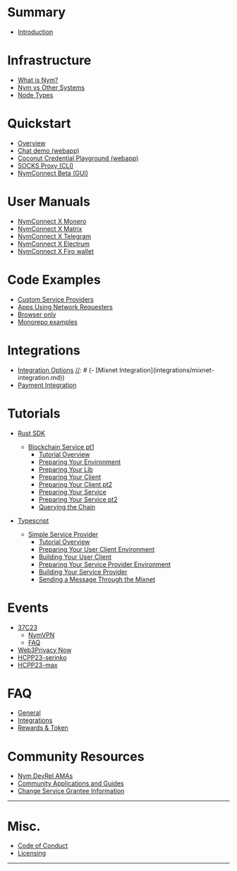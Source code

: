 # Summary

- [Introduction](introduction.md)

# Infrastructure

- [What is Nym?](infrastructure/nym.md)
- [Nym vs Other Systems](infrastructure/nym-vs-others.md)
- [Node Types](infrastructure/node-types.md)

# Quickstart

- [Overview](quickstart/overview.md)
- [Chat demo (webapp)](quickstart/chat-demo.md)
- [Coconut Credential Playground (webapp)](quickstart/cred-playground.md)
- [SOCKS Proxy (CLI)](quickstart/socks-proxy.md)
- [NymConnect Beta (GUI)](quickstart/nymconnect-gui.md)

# User Manuals

- [NymConnect X Monero](tutorials/monero.md)
- [NymConnect X Matrix](tutorials/matrix.md)
- [NymConnect X Telegram](tutorials/telegram.md)
- [NymConnect X Electrum](tutorials/electrum.md)
- [NymConnect X Firo wallet](tutorials/firo.md)

# Code Examples 

- [Custom Service Providers](examples/custom-services.md)
- [Apps Using Network Requesters](examples/using-nrs.md)
- [Browser only](examples/browser-only.md)
- [Monorepo examples](examples/monorepo-examples.md)

# Integrations

- [Integration Options](integrations/integration-options.md)
[//]: # (- [Mixnet Integration]&#40;integrations/mixnet-integration.md&#41;)
- [Payment Integration](integrations/payment-integration.md)

# Tutorials

- [Rust SDK](tutorials/rust-sdk.md)
	- [Blockchain Service pt1](tutorials/cosmos-service/intro.md)
		- [Tutorial Overview](tutorials/cosmos-service/overview.md)
		- [Preparing Your Environment](tutorials/cosmos-service/preparing-env.md)
		- [Preparing Your Lib](tutorials/cosmos-service/lib.md)
		- [Preparing Your Client](tutorials/cosmos-service/client.md)
		- [Preparing Your Client pt2](tutorials/cosmos-service/client-src.md)
		- [Preparing Your Service](tutorials/cosmos-service/service.md)
		- [Preparing Your Service pt2](tutorials/cosmos-service/service-src.md)
		- [Querying the Chain](tutorials/cosmos-service/querying.md)
   
- [Typescript](tutorials/typescript.md)
    - [Simple Service Provider](tutorials/simple-service-provider/simple-service-provider.md) 
      	- [Tutorial Overview](tutorials/simple-service-provider/overview.md)
      	- [Preparing Your User Client Environment](tutorials/simple-service-provider/preparating-env.md)
      	- [Building Your User Client](tutorials/simple-service-provider/user-client.md)
      	- [Preparing Your Service Provider Environment](tutorials/simple-service-provider/preparating-env2.md)
      	- [Building Your Service Provider](tutorials/simple-service-provider/service-provider.md)
      	- [Sending a Message Through the Mixnet](tutorials/simple-service-provider/sending-message.md)

[//]: # (TODO make generic )
[//]: # (# Shipyard Builders Hackathon 2023 )
[//]: # (- [General Info & Resources]&#40;shipyard/general.md&#41;)
[//]: # (- [Hackathon Challenges]&#40;shipyard/challenges-overview.md&#41;)
[//]: # (- [A Note on Infrastructure]&#40;shipyard/infra.md&#41;)
[//]: # (- [Submission Guidelines]&#40;shipyard/guidelines.md&#41;)

# Events

- [37C23](events/37c23/welcome.md)
    - [NymVPN](events/37c23/nym-vpn.md)
    - [FAQ](events/37c23/faq.md) 
- [Web3Privacy Now](./events/web3-privacy.md)
- [HCPP23-serinko](./events/hcpp23-serinko.md)
- [HCPP23-max](./events/hcpp23-max.md)

# FAQ
- [General](faq/general-faq.md)
- [Integrations](faq/integrations-faq.md)
- [Rewards & Token](faq/rewards-faq.md)

# Community Resources

- [Nym DevRel AMAs](community-resources/ama.md)
- [Community Applications and Guides](community-resources/community-applications-and-guides.md)
- [Change Service Grantee Information](info-request.md)

--- 
# Misc.
- [Code of Conduct](coc.md)
- [Licensing](licensing.md)
---
